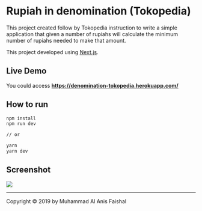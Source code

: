 # Rupiah in denomination (Tokopedia)

This project created follow by Tokopedia instruction to write a simple application that given a number of rupiahs will calculate the minimum number of rupiahs needed to make that amount.

This project developed using [Next.js](https://nextjs.org/ "Next.js").

## Live Demo
You could access **https://denomination-tokopedia.herokuapp.com/**

## How to run
```sh
npm install
npm run dev

// or

yarn
yarn dev
```

## Screenshot
![](https://cdn.pbrd.co/images/HZSnVEX.png)

---
Copyright © 2019 by Muhammad Al Anis Faishal
